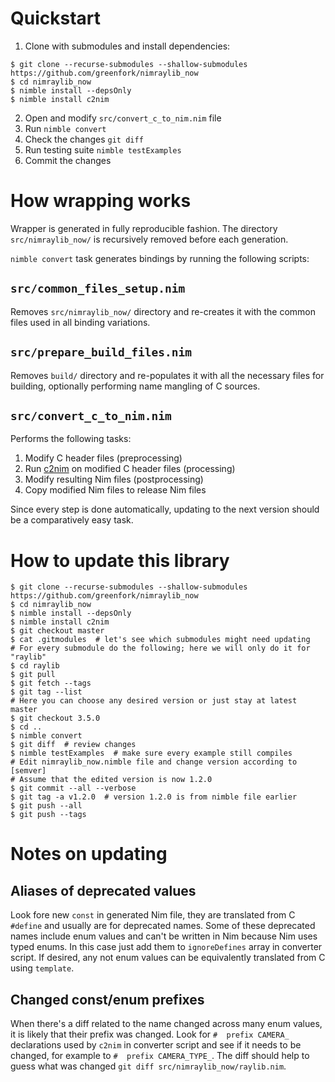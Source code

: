 # Quickstart

1. Clone with submodules and install dependencies:
```shell
$ git clone --recurse-submodules --shallow-submodules https://github.com/greenfork/nimraylib_now
$ cd nimraylib_now
$ nimble install --depsOnly
$ nimble install c2nim
```
2. Open and modify `src/convert_c_to_nim.nim` file
3. Run `nimble convert`
4. Check the changes `git diff`
5. Run testing suite `nimble testExamples`
6. Commit the changes

# How wrapping works

Wrapper is generated in fully reproducible fashion. The directory
`src/nimraylib_now/` is recursively removed before each generation.

`nimble convert` task generates bindings by running the following scripts:

## `src/common_files_setup.nim`

Removes `src/nimraylib_now/` directory and re-creates it with the common files
used in all binding variations.

## `src/prepare_build_files.nim`

Removes `build/` directory and re-populates it with all the necessary files
for building, optionally performing name mangling of C sources.

## `src/convert_c_to_nim.nim`

Performs the following tasks:
1. Modify C header files (preprocessing)
2. Run [c2nim] on modified C header files (processing)
3. Modify resulting Nim files (postprocessing)
4. Copy modified Nim files to release Nim files

[c2nim]: https://github.com/nim-lang/c2nim

Since every step is done automatically, updating to the next version should
be a comparatively easy task.

# How to update this library

```shell
$ git clone --recurse-submodules --shallow-submodules https://github.com/greenfork/nimraylib_now
$ cd nimraylib_now
$ nimble install --depsOnly
$ nimble install c2nim
$ git checkout master
$ cat .gitmodules  # let's see which submodules might need updating
# For every submodule do the following; here we will only do it for "raylib"
$ cd raylib
$ git pull
$ git fetch --tags
$ git tag --list
# Here you can choose any desired version or just stay at latest master
$ git checkout 3.5.0
$ cd ..
$ nimble convert
$ git diff  # review changes
$ nimble testExamples  # make sure every example still compiles
# Edit nimraylib_now.nimble file and change version according to [semver]
# Assume that the edited version is now 1.2.0
$ git commit --all --verbose
$ git tag -a v1.2.0  # version 1.2.0 is from nimble file earlier
$ git push --all
$ git push --tags
```

[semver]: https://semver.org/

# Notes on updating
## Aliases of deprecated values

Look fore new `const` in generated Nim file, they are translated from C
`#define` and usually are for deprecated names. Some of these deprecated
names include enum values and can't be written in Nim because Nim uses
typed enums. In this case just add them to `ignoreDefines` array in converter
script. If desired, any not enum values can be equivalently translated from
C using `template`.

## Changed const/enum prefixes

When there's a diff related to the name changed across many enum values, it is
likely that their prefix was changed. Look for `#  prefix CAMERA_` declarations
used by `c2nim` in converter script and see if it needs to be changed,
for example to `#  prefix CAMERA_TYPE_`. The diff should help to guess what
was changed `git diff src/nimraylib_now/raylib.nim`.
